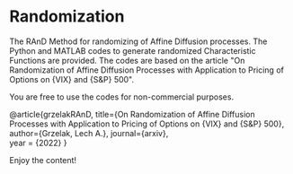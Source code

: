 # Randomization
The RAnD Method for randomizing of Affine Diffusion processes. The Python and MATLAB codes to generate randomized Characteristic Functions are provided.
The codes are based on the article "On Randomization of Affine Diffusion Processes with Application to Pricing of Options on {VIX} and {S&P} 500". 

You are free to use the codes for non-commercial purposes.

@article{grzelakRAnD,
  title={On Randomization of Affine Diffusion Processes with Application to Pricing of Options on {VIX} and {S&P} 500},
  author={Grzelak, Lech A.},
  journal={arxiv},  
  year = {2022}
}

Enjoy the content!
